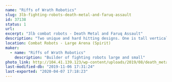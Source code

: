 ```yaml
---
name: "Riffs of Wrath Robotics"
slug: 3lb-fighting-robots-death-metal-and-faruq-assault
id: 37138
status: 1
url: 
excerpt: "3lb combat robots - Death Metal and Faruq Assault"
description: "Two unique and hard hitting designs. One is tall vertical spinner with a 12\" diameter blade and the second bot a weapon which has 2/3 of the total mass spinning."
location: Combat Robots - Large Arena (Spirit)
maker:
  - name: "Riffs of Wrath Robotics"
    description: "Builder of fighting robots large and small"
photo_link: http://104.41.139.123/wp-content/uploads/2019/08/death_metal_pic2-929x1024.jpg
last-modified-db: "2019-11-06 17:31:24"
last-exported: "2020-04-07 17:18:23"
---
```

